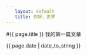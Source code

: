 ```yaml
---
　　layout: default
　　title: 你好，世界
---
```

#{{ page.title }}
我的第一篇文章

{{ page.date | date_to_string }}